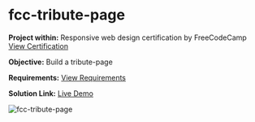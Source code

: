 # fcc-tribute-page
**Project within:** Responsive web design certification by FreeCodeCamp [View Certification]() 

**Objective:** Build a tribute-page 

**Requirements:** [View Requirements](https://www.freecodecamp.org/learn/2022/responsive-web-design/build-a-tribute-page-project/build-a-tribute-page)  

**Solution Link:** [Live Demo](https://vishal101022.github.io/fcc-tribute-page/)

![fcc-tribute-page](https://user-images.githubusercontent.com/13450751/195879807-d4520031-2c53-49f9-ae5c-e095470afc37.jpg)
